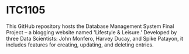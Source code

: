 # ITC1105
This GitHub repository hosts the Database Management System Final Project – a blogging website named 'Lifestyle &amp; Leisure.' Developed by three Data Scientists: John Monfero, Harvey Ducay, and Spike Patayon, it includes features for creating, updating, and deleting entries.
